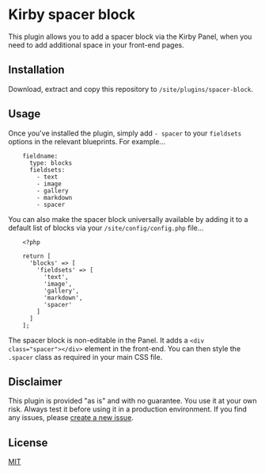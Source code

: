 # Kirby spacer block

This plugin allows you to add a spacer block via the Kirby Panel, when you need to add additional space in your front-end pages.

## Installation

Download, extract and copy this repository to `/site/plugins/spacer-block`.

## Usage

Once you've installed the plugin, simply add `- spacer` to your `fieldsets` options in the relevant blueprints. For example...

```
    fieldname:
      type: blocks
      fieldsets:
        - text
        - image
        - gallery
        - markdown
        - spacer
```

You can also make the spacer block universally available by adding it to a default list of blocks via your `/site/config/config.php` file...

```
    <?php

    return [
      'blocks' => [
        'fieldsets' => [
          'text',
          'image',
          'gallery',
          'markdown',
          'spacer'
        ]
      ]
    ];
```

The spacer block is non-editable in the Panel. It adds a `<div class="spacer"></div>` element in the front-end. You can then style the `.spacer` class as required in your main CSS file.

## Disclaimer

This plugin is provided "as is" and with no guarantee. You use it at your own risk. Always test it before using it in a production environment. If you find any issues, please [create a new issue](https://github.com/brandsis/kirby-spacer-block/issues/new).

## License

[MIT](https://choosealicense.com/licenses/mit/)
